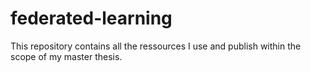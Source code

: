 # federated-learning
This repository contains all the ressources I use and publish within the scope of my master thesis.
